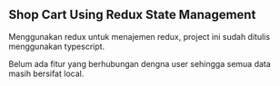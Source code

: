 ## Shop Cart Using Redux State Management

Menggunakan redux untuk menajemen redux, project ini sudah ditulis menggunakan typescript.

Belum ada fitur yang berhubungan dengna user sehingga semua data masih bersifat local.
